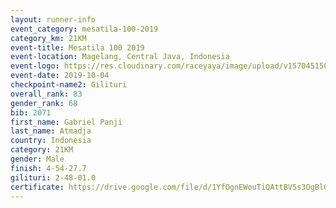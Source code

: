 ```yaml
---
layout: runner-info 
event_category: mesatila-100-2019 
category_km: 21KM 
event-title: Mesatila 100 2019 
event-location: Magelang, Central Java, Indonesia 
event-logo: https://res.cloudinary.com/raceyaya/image/upload/v1570451507/logo/mesastila100_jin7bl.jpg 
event-date: 2019-10-04 
checkpoint-name2: Gilituri 
overall_rank: 83
gender_rank: 68
bib: 2071
first_name: Gabriel Panji
last_name: Atmadja
country: Indonesia
category: 21KM
gender: Male
finish: 4-54-27.7
gilituri: 2-48-01.0
certificate: https://drive.google.com/file/d/1YfOgnEWouTiQAttBV5s3OgBl63qR54r2/view?usp=sharing
---
```

